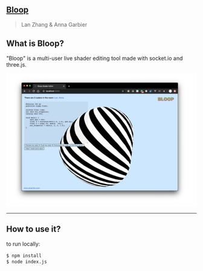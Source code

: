 ## [Bloop](https://bloopp.herokuapp.com/)

> Lan Zhang & Anna Garbier

## What is Bloop?
"Bloop" is a multi-user live shader editing tool made with socket.io and three.js.

![Screengrab](/public/assets/img01.png)

<hr>

## How to use it?

to run locally:
```
$ npm install
$ node index.js
```
